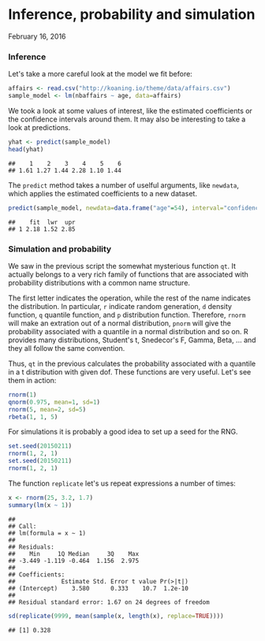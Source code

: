 Inference, probability and simulation
================
February 16, 2016

### Inference

Let's take a more careful look at the model we fit before:

``` r
affairs <- read.csv("http://koaning.io/theme/data/affairs.csv")
sample_model <- lm(nbaffairs ~ age, data=affairs)
```

We took a look at some values of interest, like the estimated coefficients or the confidence intervals around them. It may also be interesting to take a look at predictions.

``` r
yhat <- predict(sample_model)
head(yhat)
```

    ##    1    2    3    4    5    6 
    ## 1.61 1.27 1.44 2.28 1.10 1.44

The `predict` method takes a number of uselful arguments, like `newdata`, which applies the estimated coefficients to a new dataset.

``` r
predict(sample_model, newdata=data.frame("age"=54), interval="confidence")
```

    ##    fit  lwr  upr
    ## 1 2.18 1.52 2.85

### Simulation and probability

We saw in the previous script the somewhat mysterious function `qt`. It actually belongs to a very rich family of functions that are associated with probability distributions with a common name structure.

The first letter indicates the operation, while the rest of the name indicates the distribution. In particular, `r` indicate random generation, `d` density function, `q` quantile function, and `p` distribution function. Therefore, `rnorm` will make an extration out of a normal distribution, `pnorm` will give the probability associated with a quantile in a normal distribution and so on. R provides many distributions, Student's t, Snedecor's F, Gamma, Beta, ... and they all follow the same convention.

Thus, `qt` in the previous calculates the probability associated with a quantile in a t distribution with given dof. These functions are very useful. Let's see them in action:

``` r
rnorm(1)
qnorm(0.975, mean=1, sd=1)
rnorm(5, mean=2, sd=5)
rbeta(1, 1, 5)
```

For simulations it is probably a good idea to set up a seed for the RNG.

``` r
set.seed(20150211)
rnorm(1, 2, 1)
set.seed(20150211)
rnorm(1, 2, 1) 
```

The function `replicate` let's us repeat expressions a number of times:

``` r
x <- rnorm(25, 3.2, 1.7)
summary(lm(x ~ 1))
```

    ## 
    ## Call:
    ## lm(formula = x ~ 1)
    ## 
    ## Residuals:
    ##    Min     1Q Median     3Q    Max 
    ## -3.449 -1.119 -0.464  1.156  2.975 
    ## 
    ## Coefficients:
    ##             Estimate Std. Error t value Pr(>|t|)
    ## (Intercept)    3.580      0.333    10.7  1.2e-10
    ## 
    ## Residual standard error: 1.67 on 24 degrees of freedom

``` r
sd(replicate(9999, mean(sample(x, length(x), replace=TRUE))))
```

    ## [1] 0.328
